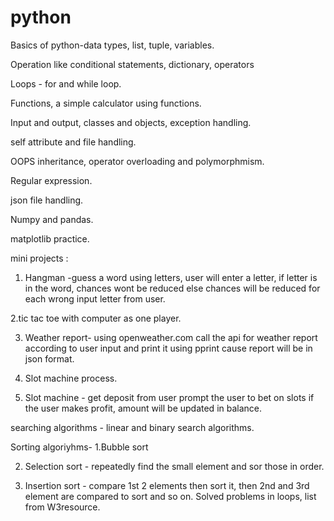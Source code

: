 # python
Basics of python-data types, list, tuple, variables.

Operation like conditional statements, dictionary, operators

Loops - for and while loop.

Functions, a simple calculator using functions.

Input and output, classes and objects, exception handling.

self attribute and file handling.

OOPS inheritance, operator overloading and polymorphmism.

Regular expression.

json file handling.

Numpy and pandas.

matplotlib practice.

mini projects :
1. Hangman -guess a word using letters, user will enter a letter, if letter is in the word, chances wont be reduced else chances will be reduced for each wrong input letter from user.

2.tic tac toe with computer as one player.

3. Weather report- using openweather.com call the api for weather report according to user input and print it using pprint cause report will be in json format.
   
4. Slot machine process.
  
5. Slot machine - get deposit from user prompt the user to bet on slots if the user makes profit, amount will be updated in balance.

searching algorithms - linear and binary search algorithms. 

Sorting algoriyhms- 
  1.Bubble sort 
  
  2. Selection sort - repeatedly find the small element and sor those in order.
   
  4. Insertion sort - compare 1st 2 elements then sort it, then 2nd and 3rd element are compared to sort and so on. Solved problems in loops, list from W3resource.


